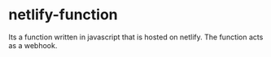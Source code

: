 # netlify-function
Its a function written in javascript that is hosted on netlify. The function acts as a webhook.
